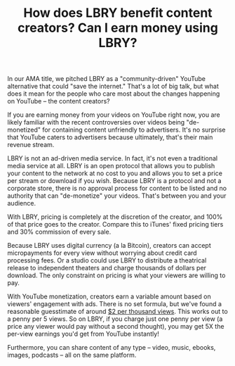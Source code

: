 ﻿---
title: How does LBRY benefit content creators? Can I earn money using LBRY?
category: publisher
order: 3
---

In our AMA title, we pitched LBRY as a "community-driven" YouTube alternative that could "save the internet." That's a lot of big talk, but what does it mean for the people who care most about the changes happening on YouTube – the content creators?

If you are earning money from your videos on YouTube right now, you are likely familiar with the recent controversies over videos being "de-monetized" for containing content unfriendly to advertisers. It's no surprise that YouTube caters to advertisers because ultimately, that's their main revenue stream.

LBRY is not an ad-driven media service. In fact, it's not even a traditional media service at all. LBRY is an open protocol that allows you to publish your content to the network at no cost to you and allows you to set a price per stream or download if you wish. Because LBRY is a protocol and not a corporate store, there is no approval process for content to be listed and no authority that can "de-monetize" your videos. That's between you and your audience.

With LBRY, pricing is completely at the discretion of the creator, and 100% of that price goes to the creator. Compare this to iTunes' fixed pricing tiers and 30% commission of every sale.

Because LBRY uses digital currency (a la Bitcoin), creators can accept micropayments for every view without worrying about credit card processing fees. Or a studio could use LBRY to distribute a theatrical release to independent theaters and charge thousands of dollars per download. The only constraint on pricing is what your viewers are willing to pay.

With YouTube monetization, creators earn a variable amount based on viewers' engagement with ads. There is no set formula, but we've found a reasonable guesstimate of around [\$2 per thousand views](https://www.quora.com/How-much-does-YouTube-pay-partners-for-their-content). This works out to a penny per 5 views. So on LBRY, if you charge just one penny per view (a price any viewer would pay without a second thought), you may get 5X the per-view earnings you'd get from YouTube instantly!

Furthermore, you can share content of any type – video, music, ebooks, images, podcasts – all on the same platform.
